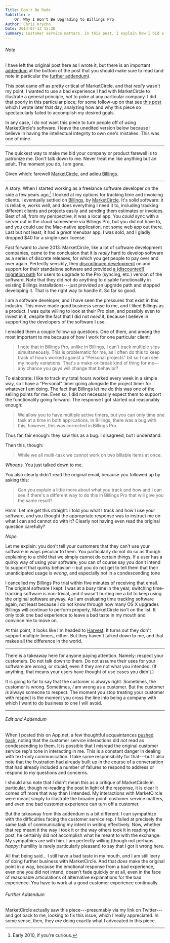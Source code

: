 ```yaml
---
Title: Don't Be Rude
Subtitle: >
    Or: Why I Won't Be Upgrading to Billings Pro
Author: Chris Krycho
Date: 2014-07-12 15:30
Summary: Customer service matters. In this post, I explain how I bid a company adieu because they talked down to me. Don&lsquo;t be like them.
---
```


###### Note
I have left the original post here as I wrote it, but there is an important
[addendum](#edit-and-addendum) at the bottom of the post that you should make
sure to read (and note in particular the [further addendum](#further-addendum)).

This post came off as pretty critical of MarketCircle, and that *really* wasn't
my point. I wanted to use a bad experience I had with MarketCircle to illustrate
a general principle, *not* to poke at any particular company. I did that poorly
in this particular piece; for some follow-up on that see [this
post](http://v4.chriskrycho.com/2014/i-wrote-it-wrong.html) which I wrote later
that day, analyzing how and why this piece so spectacularly failed to accomplish
my desired goals.

In any case, I do not want this piece to turn people off of using MarketCircle's
software. I leave the unedited version below because I believe in having the
intellectual integrity to own one's mistakes. This was one of mine.

---

The quickest way to make me bid your company or product farewell is to patronize
me. Don't talk down to me. Never treat me like anything but an adult. The moment
you do, I am gone.

Given which: farewell [MarketCircle][mc], and adieu [Billings][billings].

---

A story: When I started working as a freelance software developer on the side a
few years ago,[^1] I looked at my options for tracking time and invoicing
clients. I eventually settled on [Billings][billings], by [MarketCircle][mc].
It's solid software: it is reliable, works well, and does everything I need it
to, including tracking different clients and projects easily and sending them
estimates or invoices. Best of all, from my perspective, it was a local app. You
*could* sync with a server out in the cloud somewhere via Billings Pro, but you
did not have to, and you could use the Mac-native application, not some web app
out there. Last but not least, it had a *great* menubar app. I was sold, and I
gladly dropped $40 for a single-user license.

[^1]: Early 2010, if you're curious.

Fast forward to June 2013. MarketCircle, like a lot of software development
companies, came to the conclusion that it is *really* hard to develop software
as a series of discrete releases, for which you get people to pay over and over
again. Perfectly sensibly, they [discontinued development][upgrade] on and
support for their standalone software and provided [a (discounted!) migration
path][discount] for users to upgrade to the Pro (syncing, etc.) version of the
software. Note that they did *not* do anything to disable functionality in
existing Billings installations---just provided an upgrade path and stopped
developing it. That is the right way to handle it. So far so good.

I am a software developer, and I have seen the pressures that exist in this
industry. This move made good business sense to me, and I liked Billings as a
product. I was quite willing to look at their Pro plan, and possibly even to
invest in it, despite the fact that I did not *need* it, because I believe in
supporting the developers of the software I use.

I emailed them a couple follow-up questions. One of them, and among the most
important to me because of how I work for one particular client:

> I note that in Billings Pro, unlike in Billings, I can't track multiple slips
> simultaneously. This is problematic for me, as I often do this to keep track
> of hours worked against a "Personal projects" bit so I can see my hourly
> variations. That's a make-or-break kind of thing for me—any chance you guys
> will change that behavior?

To elaborate: I like to track my total hours worked every week in a simple way,
so I have a "Personal" timer going alongside the project timer for whatever I am
doing. The fact that Billings let me do this was one of the selling points for
me. Even so, I did not necessarily expect them to support the functionality
going forward. The response I got started out reasonably enough:

> We allow you to have multiple active timers, but you can only time one task at
> a time in both applications. In Billings, there was a bug with this, however,
> this was corrected in Billings Pro.

Thus far, fair enough: they saw this as a bug. I disagreed, but I understand.

Then this, though:

> While we all multi-task we cannot work on two billable items at once.

*Whoops.* You just talked down to me.

You also clearly didn't read the original email, because you followed up by
asking this:

> Can you explain a little more about what you track and how and I can see if
> there's a different way to do this in Billings Pro that will give you the same
> result?

Hmm. Let me get this straight: I told you what I track and how I use your
software, and you thought the appropriate response was to instruct me on what I
can and cannot do with it? Clearly not having even read the original question
carefully?

*Nope.*

Let me explain: you don't tell your customers that they can't use your software
in ways peculiar to them. You particularly do not do so as though explaining to
a child that we simply cannot do certain things. If a user has a quirky way of
using your software, you can of course say you don't intend to support that
quirky behavior---but you do not get to tell them that their unanticipated usage
is *wrong*, and especially not in a condescending tone

I cancelled my Billings Pro trial within five minutes of receiving that email.
The original software I kept: I was at a busy time in the year, switching time-
tracking software is non-trivial, and it wasn't hurting me a bit to keep using
the original software anyway. As I am evaluating time tracking software again,
not least because I do not know through how many OS X upgrades Billings will
continue to perform properly, MarketCircle isn't on the list. It only took one
bad experience to leave a bad taste in my mouth and convince me to move on.

At this point, it looks like I'm headed to [Harvest][h]. It turns out they don't
support multiple timers, either. But they haven't talked down to me, and that
makes all the difference in the world.

---

There is a takeaway here for anyone paying attention. Namely: respect your
customers. Do not talk down to them. Do not assume their uses for your software
are wrong, or stupid, even if they are not what you intended. (If anything, that
means your users have thought of use cases you didn't.)

It is going to far to say that the customer is always right. Sometimes, the
customer is wrong. Sometimes, *I* am wrong as a customer. But the customer *is*
always someone to respect. The moment you stop treating your customer with
respect is the moment you cross the line into being a company with which I want
to do business to one I will avoid.

---

###### Edit and Addendum

When I posted this on App.net, a few thoughtful acquaintances [pushed
back][conv], noting that the customer service interactions did *not* read as
condescending to them. It is possible that I misread the original customer
service rep's tone in interacting in me. This is a constant danger in dealing
with text-only communication. I take some responsibility for that---but I also
note that the frustration had already built up in the course of a conversation
that had already included a number of failures to respond to address or respond
to my questions and concerns.

I should also note that I didn't mean this as a critique of MarketCircle in
particular, though re-reading the post in light of the response, it is clear it
comes off more that way than I intended. My interactions with MarketCircle were
meant simply to illustrate the broader point: customer service matters, and
even one bad customer experience can turn off a customer.

But the takeaway from this addendum is a bit different: I can sympathize with
the difficulties facing the customer service rep. I failed at precisely the same
task of communicating my intent in writing effectively. Now, whether that rep
meant it the way I took it or the way others took it in reading the post, he
certainly did not accomplish what he meant to with the exchange. My sympathies
are with him. I am perfectly willing (though not perhaps *happy*; humility is
rarely particularly pleasant) to say that I got it wrong here.

All that being said... I still have a bad taste in my mouth, and I am still
leery of doing further business with MarketCircle. And that *does* make the
original point in a way, because the emotional response from a bad experience,
even one you did not intend, doesn't fade quickly or at all, even in the face of
reasonable articulations of alternative explanations for the bad experience. You
have to work at a good customer experience continually.

###### Further Addendum
MarketCircle actually saw this piece---presumably via my link on Twitter---and
got back to me, looking to fix this issue, which I really appreciated. In some
sense, then, they *are* doing exactly what I advocated in this piece.

[mc]: https://www.marketcircle.com
[billings]: https://www.marketcircle.com/billingspro/
[upgrade]: https://www.marketcircle.com/blog/streamlining-the-billings-product-line/
[discount]: https://www.marketcircle.com/billingspro/offer/
[h]: http://www.getharvest.com/
[conv]: https://alpha.app.net/chriskrycho/post/34459957
